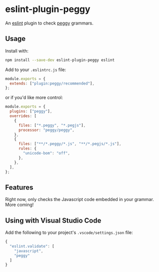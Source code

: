 # eslint-plugin-peggy

An [eslint](https://eslint.org/) plugin to check [peggy](https://peggyjs.org)
grammars.

## Usage

Install with:

```bash
npm install --save-dev eslint-plugin-peggy eslint
```

Add to your `.eslintrc.js` file:

```js
module.exports = {
  extends: ["plugin:peggy/recommended"],
};
```

or if you'd like more control:

```js
module.exports = {
  plugins: ["peggy"],
  overrides: [
    {
      files: ["*.peggy", "*.pegjs"],
      processor: "peggy/peggy",
    },
    {
      files: ["**/*.peggy/*.js", "**/*.pegjs/*.js"],
      rules: {
        "unicode-bom": "off",
      },
    },
  ],
};
```

## Features

Right now, only checks the Javascript code embedded in your grammar.  More coming!

## Using with Visual Studio Code

Add the following to your project's `.vscode/settings.json` file:

```js
{
  "eslint.validate": [
    "javascript",
    "peggy"
  ]
}
```
